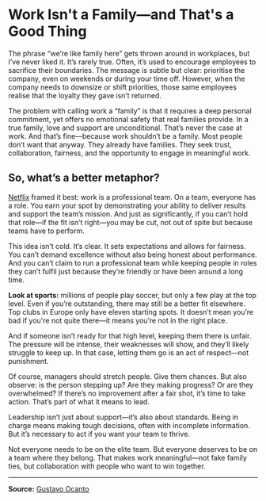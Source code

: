 # Work Isn't a Family—and That's a Good Thing

The phrase “we’re like family here” gets thrown around in workplaces, but I’ve never liked it. It’s rarely true. Often, it’s used to encourage employees to sacrifice their boundaries. The message is subtle but clear: prioritise the company, even on weekends or during your time off. However, when the company needs to downsize or shift priorities, those same employees realise that the loyalty they gave isn’t returned.

The problem with calling work a “family” is that it requires a deep personal commitment, yet offers no emotional safety that real families provide. In a true family, love and support are unconditional. That’s never the case at work. And that’s fine—because work shouldn’t be a family. Most people don’t want that anyway. They already have families. They seek trust, collaboration, fairness, and the opportunity to engage in meaningful work.

## So, what’s a better metaphor?

[Netflix](https://jobs.netflix.com/culture#dream-team) framed it best: work is a professional team. On a team, everyone has a role. You earn your spot by demonstrating your ability to deliver results and support the team’s mission. And just as significantly, if you can’t hold that role—if the fit isn’t right—you may be cut, not out of spite but because teams have to perform.

This idea isn’t cold. It’s clear. It sets expectations and allows for fairness. You can’t demand excellence without also being honest about performance. And you can’t claim to run a professional team while keeping people in roles they can’t fulfil just because they’re friendly or have been around a long time.

**Look at sports:** millions of people play soccer, but only a few play at the top level. Even if you’re outstanding, there may still be a better fit elsewhere. Top clubs in Europe only have eleven starting spots. It doesn’t mean you’re bad if you're not quite there—it means you’re not in the right place.

And if someone isn’t ready for that high level, keeping them there is unfair. The pressure will be intense, their weaknesses will show, and they’ll likely struggle to keep up. In that case, letting them go is an act of respect—not punishment.

Of course, managers should stretch people. Give them chances. But also observe: is the person stepping up? Are they making progress? Or are they overwhelmed? If there’s no improvement after a fair shot, it’s time to take action. That’s part of what it means to lead.

Leadership isn’t just about support—it’s also about standards. Being in charge means making tough decisions, often with incomplete information. But it’s necessary to act if you want your team to thrive.

Not everyone needs to be on the elite team. But everyone deserves to be on a team where they belong. That makes work meaningful—not fake family ties, but collaboration with people who want to win together.

***

**Source:** [Gustavo Ocanto](https://www.linkedin.com/pulse/work-isnt-familyand-thats-good-thing-gustavo-ocanto-fnu3c)
